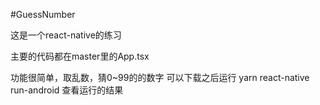 #GuessNumber

这是一个react-native的练习

主要的代码都在master里的App.tsx

功能很简单，取乱数，猜0~99的的数字 可以下载之后运行 yarn react-native run-android 查看运行的结果
